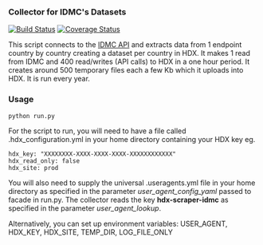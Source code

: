 ### Collector for IDMC's Datasets
[![Build Status](https://github.com/OCHA-DAP/hdx-scraper-idmc-idu/actions/workflows/run-python-tests.yaml/badge.svg)](https://github.com/OCHA-DAP/hdx-scraper-idmc-idu/actions/workflows/run-python-tests.yaml)
[![Coverage Status](https://coveralls.io/repos/github/OCHA-DAP/hdx-scraper-idmc-idu/badge.svg?branch=main&ts=1)](https://coveralls.io/github/OCHA-DAP/hdx-scraper-idmc-idu?branch=main)

This script connects to the [IDMC API](https://api.idmcdb.org/) and extracts data from 1 endpoint country by country creating a dataset per country in HDX. It makes 1 read from IDMC and 400 read/writes (API calls) to HDX in a one hour period. It creates around 500 temporary files each a few Kb which it uploads into HDX. It is run every year.


### Usage

    python run.py

For the script to run, you will need to have a file called .hdx_configuration.yml in your home directory containing your HDX key eg.

    hdx_key: "XXXXXXXX-XXXX-XXXX-XXXX-XXXXXXXXXXXX"
    hdx_read_only: false
    hdx_site: prod
    
 You will also need to supply the universal .useragents.yml file in your home directory as specified in the parameter *user_agent_config_yaml* passed to facade in run.py. The collector reads the key **hdx-scraper-idmc** as specified in the parameter *user_agent_lookup*.
 
 Alternatively, you can set up environment variables: USER_AGENT, HDX_KEY, HDX_SITE, TEMP_DIR, LOG_FILE_ONLY

